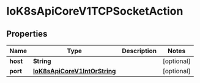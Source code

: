 

# IoK8sApiCoreV1TCPSocketAction

## Properties

Name | Type | Description | Notes
------------ | ------------- | ------------- | -------------
**host** | **String** |  |  [optional]
**port** | [**IoK8sApiCoreV1IntOrString**](IoK8sApiCoreV1IntOrString.md) |  |  [optional]



